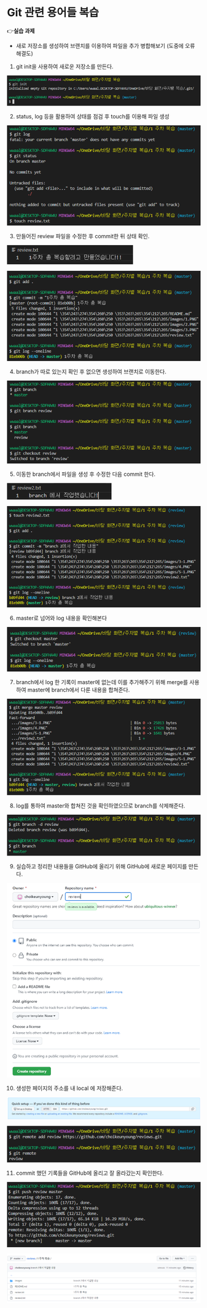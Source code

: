 # Git 관련 용어들 복습
 
 👉**실습 과제**
  - 새로 저장소를 생성하여 브랜치를 이용하여 파일을 추가 병합해보기 (도중에 오류 해결도)

  1. git init을 사용하여 새로운 저장소를 만든다.

  ![1](images/1.PNG)

  2. status, log 등을 활용하여 상태를 점검 후 touch를 이용해 파일 생성

  ![2](images/2.PNG)

  3. 만들어진 review 파일을 수정한 후 commit한 뒤 상태 확인.

  ![3](images/3.PNG)

  ![3-1](images/3-1.PNG)

  4. branch가 따로 있는지 확인 후 없으면 생성하여 브랜치로 이동한다.

  ![4](images/4.PNG)

  5. 이동한 branch에서 파일을 생성 후 수정한 다음 commit 한다.

  ![5-1](images/5-1.PNG)

  ![5-2](images/5-2.PNG)

  6. master로 넘어와 log 내용을 확인해본다

  ![6](images/6.PNG)

  7. branch에서 log 한 기록이 master에 없는데 이를 추가해주기 위해 merge를 사용하여 master에 branch에서 다룬 내용을 합쳐준다.

  ![7](images/7.PNG)

  8. log를 통하여 master와 합쳐진 것을 확인하였으므로 branch를 삭제해준다.

  ![8](images/8.PNG)

  9. 실습하고 정리한 내용들을 GitHub에 올리기 위해 GitHub에 새로운 페이지를 만든다.

  ![9](images/9.PNG)

  10. 생성한 페이지의 주소를 내 local 에 저장해준다.

  ![10](images/10.PNG)

  ![10-1](images/10-1.PNG)

  11. commit 했던 기록들을 GitHub에 올리고 잘 올라갔는지 확인한다.

  ![11](images/11.PNG)

  ![11-2](images/11-2.PNG)